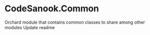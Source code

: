 # CodeSanook.Common
Orchard module that contains common classes to share among other modules
Update readme

